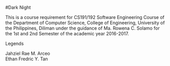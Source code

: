 #Dark Night

<p>This is a course requirement for CS191/192 Software Engineering Course of the Department of Computer Science, College of Engineering, University of the Philippines, Diliman under the guidance of Ma. Rowena C. Solamo for the 1st and 2nd Semester of the academic year 2016-2017.</p>

<p>Legends</p>

<p>Jahziel Rae M. Arceo<br>
Ethan Fredric Y. Tan<br>
<member 3></p>
